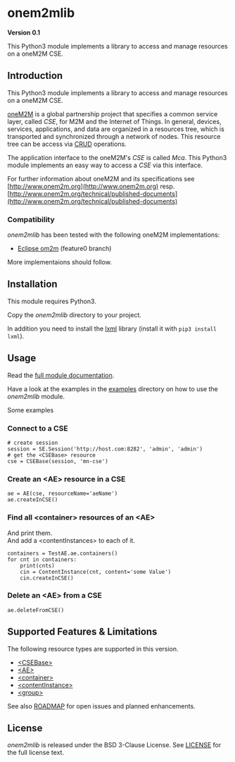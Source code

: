 # onem2mlib
**Version 0.1**

This Python3 module implements a library to access and manage resources on a oneM2M CSE.

## Introduction

This Python3 module implements a library to access and manage resources on a oneM2M CSE.

[oneM2M](http://www.onem2m.org) is a global partnership project that specifies a common service layer, called *CSE*, for M2M and the Internet of Things. In general, devices, services, applications, and data are organized in a resources tree, which is transported and synchronized through a network of nodes. This resource tree can be access via [CRUD](https://en.wikipedia.org/wiki/Create,_read,_update_and_delete) operations. 

The application interface to the oneM2M's *CSE* is called *Mca*. This Python3 module implements an easy way to access a *CSE* via this interface.

For further information about oneM2M and its specifications see [http://www.onem2m.org](http://www.onem2m.org) resp. [http://www.onem2m.org/technical/published-documents](http://www.onem2m.org/technical/published-documents)

### Compatibility

*onem2mlib* has been tested with the following oneM2M implementations:

-  [Eclipse om2m](http://www.eclipse.org/om2m/) (feature0 branch)

More implementaions should follow.

## Installation

This module requires Python3.

Copy the *onem2mlib* directory to your project.

In addition you need to install the [lxml](http://lxml.de) library (install it with ``pip3 install lxml``).


## Usage

Read the [full module documentation](http://htmlpreview.github.io/?https://raw.githubusercontent.com/ankraft/onem2mlib/master/doc/onem2mlib/index.html).

Have a look at the examples in the [examples](./examples) directory on how to use the *onem2mlib* module.

Some examples

### Connect to a CSE

	# create session
	session = SE.Session('http://host.com:8282', 'admin', 'admin')
	# get the <CSEBase> resource
	cse = CSEBase(session, 'mn-cse')

### Create an &lt;AE> resource in a CSE

	ae = AE(cse, resourceName='aeName')
	ae.createInCSE()

### Find all &lt;container> resources of an &lt;AE>
And print them.  
And add a &lt;contentInstances> to each of it.
	
	containers = TestAE.ae.containers()
	for cnt in containers:
		print(cnts)
		cin = ContentInstance(cnt, content='some Value')
		cin.createInCSE()


### Delete an &lt;AE> from a CSE

	ae.deleteFromCSE()


## Supported Features & Limitations
The following resource types are supported in this version.

- [&lt;CSEBase>](./doc/onem2mlib/resources.m.html#onem2mlib.resources.CSEBase)
- [&lt;AE>](./doc/onem2mlib/resources.m.html#onem2mlib.resources.AE)
- [&lt;container>](./doc/onem2mlib/resources.m.html#onem2mlib.resources.Container)
- [&lt;contentInstance>](./doc/onem2mlib/resources.m.html#onem2mlib.resources.ContentInstance)
- [&lt;group>](./doc/onem2mlib/resources.m.html#onem2mlib.resources.Group)

See also [ROADMAP](ROADMAP.md) for open issues and planned enhancements.

## License

*onem2mlib* is released under the BSD 3-Clause License. 
See [LICENSE](./LICENSE) for the full license text.
